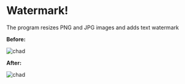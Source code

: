 # Watermark!
The program resizes PNG and JPG images and adds text watermark

**Before:**

![chad](https://user-images.githubusercontent.com/96821799/168427934-89564b97-6487-430f-a16f-6e98c984e860.jpg)

**After:**

![chad](https://user-images.githubusercontent.com/96821799/168427958-ce17e183-0061-4934-b70d-bfa294eda9da.jpg)

